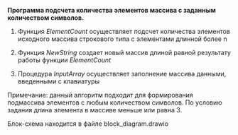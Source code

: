 **Программа подсчета количества элементов массива с заданным количеством символов.**

1. Функция *ElementCount* осуществляет подсчет количества элементов исходного массива строкового типа с элементами длинной более n

2. Функция *NewString* создает новый массив длиной равной результату работы функции *ElementCount*

3. Процедура *InputArray* осуществляет заполнение массива данными, введенными с клавиатуры

Примечание: данный алгоритм подходит для формирования подмассива элементов с любым количеством символов. По условию задания длина элемента в массиве меньше или равна 3.

Блок-схема находится в файле block_diagram.drawio